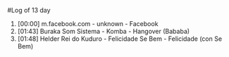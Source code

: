#Log of 13 day

1. [00:00] m.facebook.com - unknown - Facebook
1. [01:43] Buraka Som Sistema - Komba - Hangover (Bababa)
1. [01:48] Helder Rei do Kuduro - Felicidade Se Bem - Felicidade (con Se Bem)

